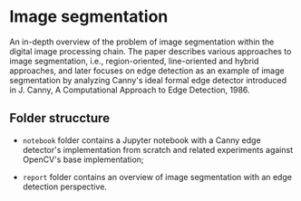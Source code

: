# Image segmentation

An in-depth overview of the problem of image segmentation within the digital image processing chain. The paper describes various approaches to image segmentation, i.e., region-oriented, line-oriented and hybrid approaches, and later focuses on edge detection as an example of image segmentation by analyzing Canny's ideal formal edge detector introduced in J. Canny, A Computational Approach to Edge Detection, 1986.

## Folder struccture

- `notebook` folder contains a Jupyter notebook with a Canny edge detector's implementation from scratch and related experiments against OpenCV's base implementation;

- `report` folder contains an overview of image segmentation with an edge detection perspective.
